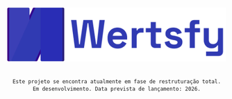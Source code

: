 <div align="center">

  ![wertsfy-readme-logo](./wertsfy-readme-logo.png)<br><br><br>
  ``Este projeto se encontra atualmente em fase de restruturação total.``<br>
  ``Em desenvolvimento. Data prevista de lançamento: 2026.``

</div>
